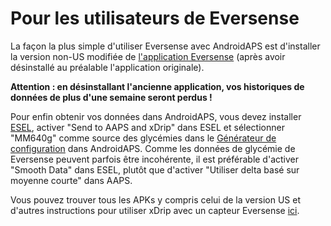 # Pour les utilisateurs de Eversense

La façon la plus simple d'utiliser Eversense avec AndroidAPS est d'installer la version non-US modifiée de [l'application Eversense](https://github.com/BernhardRo/Esel/blob/master/apk/Eversense_CGM_v1.0.410-patched.apk) (après avoir désinstallé au préalable l'application originale).

**Attention : en désinstallant l'ancienne application, vos historiques de données de plus d'une semaine seront perdus !**

Pour enfin obtenir vos données dans AndroidAPS, vous devez installer [ESEL](https://github.com/BernhardRo/Esel/blob/master/apk/esel.apk), activer "Send to AAPS and xDrip" dans ESEL et sélectionner "MM640g" comme source des glycémies dans le [Générateur de configuration](../Configuration/Config-Builder.md) dans AndroidAPS. Comme les données de glycémie de Eversense peuvent parfois être incohérente, il est préférable d'activer "Smooth Data" dans ESEL, plutôt que d'activer "Utiliser delta basé sur moyenne courte" dans AAPS.

Vous pouvez trouver tous les APKs y compris celui de la version US et d'autres instructions pour utiliser xDrip avec un capteur Eversense [ici](https://github.com/BernhardRo/Esel/tree/master/apk).
